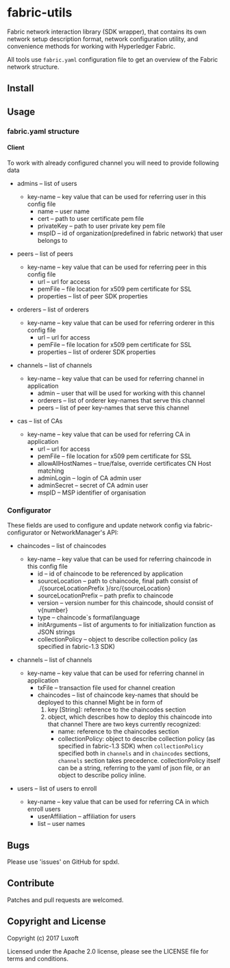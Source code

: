 # fabric-utils
Fabric network interaction library (SDK wrapper), that contains its
own network setup description format, network configuration utility,
and convenience methods for working with Hyperledger Fabric.

All tools use `fabric.yaml` configuration file to get an overview of
the Fabric network structure.

## Install

## Usage
### fabric.yaml structure
#### Client
To work with already configured channel you will need to provide following data
- admins – list of users
    - key-name – key value that can be used for referring user in this config file
        - name – user name
        - cert – path to user certificate pem file
        - privateKey – path to user private key pem file
        - mspID – id of organization(predefined in fabric network) that user belongs to
- peers – list of peers
    - key-name – key value that can be used for referring peer in this config file
        - url – url for access
        - pemFile – file location for x509 pem certificate for SSL
        - properties – list of peer SDK properties
- orderers – list of orderers
    - key-name – key value that can be used for referring orderer in this config file
        - url – url for access
        - pemFile – file location for x509 pem certificate for SSL
        - properties – list of orderer SDK properties
- channels – list of channels
    - key-name – key value that can be used for referring channel in application
        - admin – user that will be used for working with this channel
        - orderers – list of orderer key-names that serve this channel
        - peers – list of peer key-names that serve this channel        

- cas – list of CAs
    - key-name – key value that can be used for referring CA in application
        - url – url for access
        - pemFile – file location for x509 pem certificate for SSL
        - allowAllHostNames – true/false, override certificates CN Host matching
        - adminLogin – login of CA admin user
        - adminSecret – secret of CA admin user
        - mspID – MSP identifier of organisation

### Configurator

These fields are used to configure and update network config via fabric-configurator or NetworkManager's API:
- chaincodes – list of chaincodes
    - key-name – key value that can be used for referring chaincode in this config file
        - id – id of chaincode to be referenced by application
        - sourceLocation – path to chaincode, final path consist of ./{sourceLocationPrefix }/src/{sourceLocation}
        - sourceLocationPrefix – path prefix to chaincode
        - version – version number for this chaincode, should consist of v{number}
        - type – chaincode`s format\language
        - initArguments – list  of arguments to for initialization function as JSON strings
        - collectionPolicy – object to describe collection policy (as specified
         in fabric-1.3 SDK)

- channels – list of channels
    - key-name – key value that can be used for referring channel in application
        - txFile – transaction file used for channel creation
        - chaincodes – list of chaincode key-names that should be deployed to this channel
            Might be in form of
            1) key [String]: reference to the chaincodes section
            2) object, which describes how to deploy this chaincode into that channel
               There are two keys currently recognized:
               - name: <string> reference to the chaincodes section
               - collectionPolicy: object to describe collection policy (as specified
                in fabric-1.3 SDK)
          when `collectionPolicy` specified both in `channels` and in `chaincodes`
          sections, `channels` section takes precedence.
          collectionPolicy itself can be a string, referring to the yaml of json file,
          or an object to describe policy inline.

- users – list of users to enroll
    - key-name – key value that can be used for referring CA in which enroll users
        - userAffiliation – affiliation for users
        - list – user names

## Bugs
Please use 'issues' on GitHub for spdxl.

## Contribute
Patches and pull requests are welcomed.

## Copyright and License
Copyright (c) 2017 Luxoft

Licensed under the Apache 2.0 license, please see the LICENSE file for terms and conditions.

